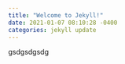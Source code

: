 ```yaml
---
title: "Welcome to Jekyll!"
date: 2021-01-07 08:10:28 -0400
categories: jekyll update
---
```


gsdgsdgsdg